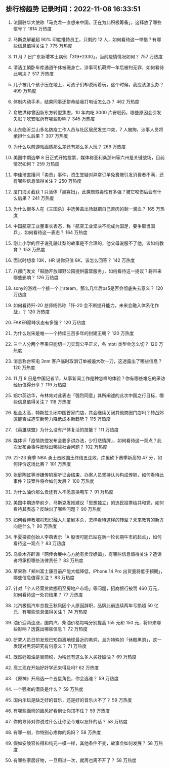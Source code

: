 
## 排行榜趋势 记录时间：2022-11-08 16:33:51
  
  1. 法国驻华大使称「马克龙一直想来中国，正在为此积极筹备」，这释放了哪些信号？ 1914 万热度
    
  2. 马斯克解雇超 90% 印度推特员工，只剩约 12 人，如何看待这一举措？有哪些信息值得关注？ 775 万热度
    
  3. 11 月 7 日广东新增本土病例「319+2330」，当前疫情情况如何？ 757 万热度
    
  4. 清洁工躺卧车库通道午休被碾身亡，涉事司机羁押一年后被判无罪，如何看待此判决？ 517 万热度
    
  5. 儿子被几个孩子压在地上，可孩子们却说闹着玩，这个时候，我应该怎么办？ 499 万热度
    
  6. 体制内动手术，结果同事还拼命给我打电话怎么办？ 462 万热度
    
  7. 俞敏洪称曾因新东方转型焦虑，10 年内吃 3000 片安眠药，哪些原因会引发失眠？吃安眠药有哪些影响？ 345 万热度
    
  8. 山东临沂兰山多名防疫工作人员与社区居民发生冲突，7 人被拘，涉事人员将承担什么后果？ 307 万热度
    
  9. 为什么以前游戏画质那么差还有那么多人玩？ 269 万热度
    
  10. 美国中期选举 8 日正式开始投票，媒体称亚利桑那州等六州是关键战场，目前情况如何？ 259 万热度
    
  11. 李佳琦直播间「卖贵」事件，资生堂疑对异常订单免费赠引发消费者不满，还有哪些信息值得关注？ 250 万热度
    
  12. 厦门海关截获 1 只活体「黑寡妇」，此类蜘蛛毒性有多强？被它咬伤后会有什么后果？ 241 万热度
    
  13. 为什么很多人在《三国杀》中选黄盖出场就把自己苦肉的剩一滴血？ 165 万热度
    
  14. 中国航空工业董事长表态，称「航空工业坚决不能成为国足，要争取当国乒」，如何看待这一表态？ 164 万热度
    
  15. 刚上小学的侄子说孔融让梨的故事是不合理的，他父母说服不了他，该如何教育？ 153 万热度
    
  16. 面试时想拿 13K，HR 说你只值 8K，该怎么回答？ 142 万热度
    
  17. 八部门发文「鼓励开放郊野公园提供露营服务」，如何看待这一提议？将带来哪些影响？ 126 万热度
    
  18. sony的游戏一个接一个上steam，那么几年后ps5是否会彻底失去意义？ 120 万热度
    
  19. 如何看待歼-20 总师杨伟称「歼-20 会不断提升能力，未来会融入体系化作战」？ 120 万热度
    
  20. FAKER巅峰状态有多强？ 120 万热度
    
  21. 为什么赵宋是唯一一个持续三百多年的封建王朝？ 120 万热度
    
  22. 三个人分两个苹果只能切一刀实现公平正义，各 mbti 类型会怎么切？ 120 万热度
    
  23. 消息称台积电 3nm 客户临时取消订单被逼大砍一刀，这透露出了哪些信息？ 120 万热度
    
  24. 11 月 8 日是中国记者节，从事新闻工作是种怎样的体验？你有哪些难忘的采访经历值得分享？ 119 万热度
    
  25. 朔尔茨访华，布林肯对此表态「强烈同意」其所阐述的此次中国之行目标，哪些信息值得关注？ 118 万热度
    
  26. 租金太高，特斯拉关闭中国首家门店，其会继续关闭其他商圈门店吗？转战郊区能否成造车新势力降低成本新趋势？ 115 万热度
    
  27. 《英雄联盟》为什么没有尸体复活的技能？ 111 万热度
    
  28. 媒体评「疫情防控发布会要多讲办法，少打悲情牌」，如何看待这一观点？此次发布会事件反映出哪些社会问题？ 102 万热度
    
  29. 22-23 赛季 NBA 勇士击败国王终结五连败，库里砍下赛季新高的 47 分，如何评价这场比赛？ 101 万热度
    
  30. 张庭陶虹等涉嫌传销案听证会结束，办案人员坚持认为构成传销，如何看待此事件？该案件将会如何发展？ 100 万热度
    
  31. 为什么油价那么贵还有人不愿意换电车？ 91 万热度
    
  32. 美国中期选举前夕，马斯克发推建议「思想独立」的选民投票给共和党，如何看待其表态？反映出了哪些问题？ 90 万热度
    
  33. 如何看待教培将知识融入儿童剧本杀，怎样看待这样的转型？未来教育的新方向是什么？ 90 万热度
    
  34. 半夏投资创始人李蓓表示「A 股很可能已站在新一轮长期牛市的起点」，如何看待这一观点？ 83 万热度
    
  35. 乌鲁木齐辟谣「网传会展中心方舱有卖淫嫖娼」，有哪些信息值得关注？造谣者将承担哪些法律责任？ 83 万热度
    
  36. 苹果称「郑州富士康目前产能大幅降低，iPhone 14 Pro 出货量将低于预期」，哪些信息值得关注？ 83 万热度
    
  37. 针对「个人经营贷款挪用至房地产市场」等问题，招商银行被罚 460 万元，如何看待这一处罚结果？ 77 万热度
    
  38. 北汽极狐汽车总裁王秋凤因个人原因辞职，品牌此前连续两年亏损超 50 亿元，有哪些信息值得关注？ 74 万热度
    
  39. 油价迎两连涨，国内汽、柴油价格每吨分别提高 155 元和 150 元，将带来哪些影响？透露出哪些信息？ 72 万热度
    
  40. 研究人员日前发现已知距离地球最近的黑洞，且为特殊的「休眠黑洞」，这一发现对黑洞研究有何意义？ 71 万热度
    
  41. 既然妊娠油是智商税，为啥还有这么多人买妊娠油？ 69 万热度
    
  42. 高三现在开始好好学还来得及吗? 62 万热度
    
  43. 《原神》开局选一个五星角色，你会选谁？ 59 万热度
    
  44. 一个强者的潜质是什么？ 59 万热度
    
  45. 国内乐坛是缺乏好的音乐，还是好的音乐火不了？ 59 万热度
    
  46. 有哪些画师的画风好看到让你顶不住？ 59 万热度
    
  47. 你的导师对你说过什么让你至今难以忘怀的话？ 58 万热度
    
  48. 有哪一刻，你特别心疼你的妈妈？ 58 万热度
    
  49. 假如安陵容长得和纯元一模一样，其他条件不变，故事会如何发展？ 58 万热度
    
  50. 有哪些家居好物，一旦用过一次，就再也离不开了？ 58 万热度
    
